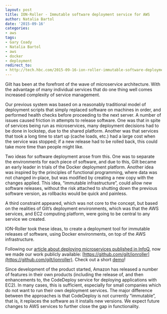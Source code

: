 ```yaml
---
layout: post
title: ION-Roller - Immutable software deployment service for AWS
author: Natalia Bartol
date: '2015-09-16'
categories: 
- aws
tags:
- Gary Coady
- Natalia Bartol
- aws
- docker
- deployment
redirect_to:
- http://tech.hbc.com/2015-09-16-ion-roller-immutable-software-deployment-service-for-aws.html
---
```


Gilt has been at the forefront of the wave of microservice architecture. With the advantage of many individual services that do one thing well comes increased complexity of service management.

Our previous system was based on a reasonably traditional model of deployment scripts that simply replaced software on machines in order, and performed health checks before proceeding to the next server. A number of issues caused friction in attempts to release software. One was that in spite of services being run as microservices, many deployment decisions had to be done in lockstep, due to the shared platform. Another was that services that took a long time to start up (cache loads, etc.) had a large cost when the service was stopped; if a new release had to be rolled back, this could take more time than people might like.

Two ideas for software deployment arose from this. One was to separate the environments for each piece of software, and due to this, Gilt became an early leader in trials of the Docker deployment platform. Another idea was inspired by the principles of functional programming, where data was not changed in-place, but was modified by creating a new copy with the changes applied. This idea, “immutable infrastructure”, could allow new software releases, without the risk attached to shutting down the previous software version, as rollbacks would be quick and painless.

A third constraint appeared, which was not core to the concept, but based on the realities of Gilt’s deployment environments, which was that the AWS services, and EC2 computing platform, were going to be central to any service we created.

ION-Roller took these ideas, to create a deployment tool for immutable releases of software, using Docker environments, on top of the AWS infrastructure.

Following our [article about deploying microservices published in InfoQ](http://www.infoq.com/articles/gilt-deploying-microservices-aws), now we made our work publicly available: [https://github.com/gilt/ionroller](https://github.com/gilt/ionroller). Check out a short [demo](https://drive.google.com/file/d/0B4LFRaB4aCbcRFRra0JOcUJnRVk/view?usp=sharing)!

Since development of the product started, Amazon has released a number of features in their own products (including the release of, and then enhancements to, the CodeDeploy service for deploying applications with EC2). In many cases, this is sufficient, especially for small companies which do not want to run their own deployment services. The major difference between the approaches is that CodeDeploy is not currently “immutable”, that is, it replaces the software as it installs new versions. We expect future changes to AWS services to further close the gap in functionality.

